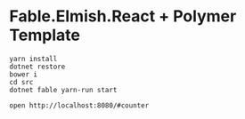 # Fable.Elmish.React + Polymer Template
```
yarn install
dotnet restore
bower i
cd src
dotnet fable yarn-run start
```
```
open http://localhost:8080/#counter
```